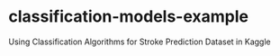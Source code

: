 # classification-models-example
Using Classification Algorithms for Stroke Prediction Dataset in Kaggle
